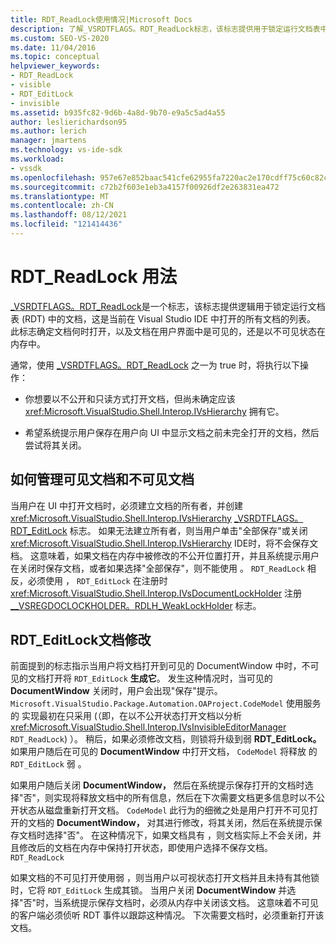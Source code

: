 ```yaml
---
title: RDT_ReadLock使用情况|Microsoft Docs
description: 了解_VSRDTFLAGS。RDT_ReadLock标志，该标志提供用于锁定运行文档表中的文档的逻辑。
ms.custom: SEO-VS-2020
ms.date: 11/04/2016
ms.topic: conceptual
helpviewer_keywords:
- RDT_ReadLock
- visible
- RDT_EditLock
- invisible
ms.assetid: b935fc82-9d6b-4a8d-9b70-e9a5c5ad4a55
author: leslierichardson95
ms.author: lerich
manager: jmartens
ms.technology: vs-ide-sdk
ms.workload:
- vssdk
ms.openlocfilehash: 957e67e852baac541cfe62955fa7220ac2e170cdff75c60c82cc58a357396c00
ms.sourcegitcommit: c72b2f603e1eb3a4157f00926df2e263831ea472
ms.translationtype: MT
ms.contentlocale: zh-CN
ms.lasthandoff: 08/12/2021
ms.locfileid: "121414436"
---
```

# <a name="rdt_readlock-usage"></a>RDT_ReadLock 用法

[_VSRDTFLAGS。RDT_ReadLock](<xref:Microsoft.VisualStudio.Shell.Interop._VSRDTFLAGS.RDT_ReadLock>)是一个标志，该标志提供逻辑用于锁定运行文档表 (RDT) 中的文档，这是当前在 Visual Studio IDE 中打开的所有文档的列表。 此标志确定文档何时打开，以及文档在用户界面中是可见的，还是以不可见状态在内存中。

通常，使用 [_VSRDTFLAGS。RDT_ReadLock](<xref:Microsoft.VisualStudio.Shell.Interop._VSRDTFLAGS.RDT_ReadLock>) 之一为 true 时，将执行以下操作：

- 你想要以不公开和只读方式打开文档，但尚未确定应该 <xref:Microsoft.VisualStudio.Shell.Interop.IVsHierarchy> 拥有它。

- 希望系统提示用户保存在用户向 UI 中显示文档之前未完全打开的文档，然后尝试将其关闭。

## <a name="how-to-manage-visible-and-invisible-documents"></a>如何管理可见文档和不可见文档

当用户在 UI 中打开文档时，必须建立文档的所有者，并创建 <xref:Microsoft.VisualStudio.Shell.Interop.IVsHierarchy> [_VSRDTFLAGS。RDT_EditLock](<xref:Microsoft.VisualStudio.Shell.Interop._VSRDTFLAGS.RDT_EditLock>) 标志。 如果无法建立所有者，则当用户单击"全部保存"或关闭 <xref:Microsoft.VisualStudio.Shell.Interop.IVsHierarchy> IDE时，将不会保存文档。 这意味着，如果文档在内存中被修改的不公开位置打开，并且系统提示用户在关闭时保存文档，或者如果选择"全部保存"，则不能使用 。  `RDT_ReadLock` 相反，必须使用 ， `RDT_EditLock` 在注册时 <xref:Microsoft.VisualStudio.Shell.Interop.IVsDocumentLockHolder> 注册 [__VSREGDOCLOCKHOLDER。RDLH_WeakLockHolder](<xref:Microsoft.VisualStudio.Shell.Interop.__VSREGDOCLOCKHOLDER.RDLH_WeakLockHolder>) 标志。

## <a name="rdt_editlock-and-document-modification"></a>RDT_EditLock文档修改

前面提到的标志指示当用户将文档打开到可见的 DocumentWindow 中时，不可见的文档打开将 `RDT_EditLock` **生成它**。 发生这种情况时，当可见的 **DocumentWindow** 关闭时，用户会出现"保存"提示。 `Microsoft.VisualStudio.Package.Automation.OAProject.CodeModel` 使用服务的 实现最初在只采用 (（即，在以不公开状态打开文档以分析 <xref:Microsoft.VisualStudio.Shell.Interop.IVsInvisibleEditorManager> `RDT_ReadLock`) ）。 稍后，如果必须修改文档，则锁将升级到弱 **RDT_EditLock。** 如果用户随后在可见的 **DocumentWindow** 中打开文档， `CodeModel` 将释放 的 `RDT_EditLock` 弱 。

如果用户随后关闭 **DocumentWindow，** 然后在系统提示保存打开的文档时选择"否"，则实现将释放文档中的所有信息，然后在下次需要文档更多信息时以不公开状态从磁盘重新打开文档。 `CodeModel` 此行为的细微之处是用户打开不可见打开的文档的 **DocumentWindow，** 对其进行修改，将其关闭，然后在系统提示保存文档时选择"否"。  在这种情况下，如果文档具有 ，则文档实际上不会关闭，并且修改后的文档在内存中保持打开状态，即使用户选择不保存文档。 `RDT_ReadLock`

如果文档的不可见打开使用弱 ，则当用户以可视状态打开文档并且未持有其他锁时，它将 `RDT_EditLock` 生成其锁。 当用户关闭 **DocumentWindow** 并选择"否"时，当系统提示保存文档时，必须从内存中关闭该文档。 这意味着不可见的客户端必须侦听 RDT 事件以跟踪这种情况。 下次需要文档时，必须重新打开该文档。
